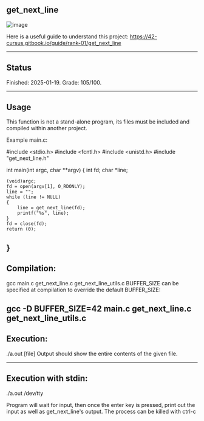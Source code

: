 get_next_line
-------
![image](https://github.com/user-attachments/assets/ec85dab8-bb71-405b-9f51-da7fb633399c)


Here is a useful guide to understand this project: https://42-cursus.gitbook.io/guide/rank-01/get_next_line

-------
Status
-------
Finished: 2025-01-19. Grade: 105/100.

-------
Usage
-------
This function is not a stand-alone program, its files must be included and compiled within another project.

Example main.c:

#include <stdio.h>
#include <fcntl.h>
#include <unistd.h>
#include "get_next_line.h"

int	main(int argc, char **argv)
{
	int	fd;
	char	*line;

	(void)argc;
	fd = open(argv[1], O_RDONLY);
	line = "";
	while (line != NULL)
	{
		line = get_next_line(fd);
		printf("%s", line);
	}
	fd = close(fd);
	return (0);
}
--------
Compilation:
--------

gcc main.c get_next_line.c get_next_line_utils.c
BUFFER_SIZE can be specified at compilation to override the default BUFFER_SIZE:

gcc -D BUFFER_SIZE=42 main.c get_next_line.c get_next_line_utils.c
--------
Execution:
--------

./a.out [file]
Output should show the entire contents of the given file.

---------
Execution with stdin:
---------

./a.out /dev/tty

Program will wait for input, then once the enter key is pressed, print out the input as well as get_next_line's output. The process can be killed with ctrl-c

